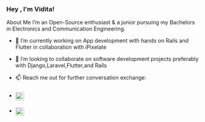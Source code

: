 ### Hey , I'm Vidita!

About Me 
I’m an Open-Source enthusiast & a junior pursuing my Bachelors in Electronics and Communication Engineering.
- 🔭 I’m currently working on App development with hands on Rails and Flutter in collaboration with iPixelate
- 👯 I’m looking to collaborate on software development projects preferably with Django,Laravel,Flutter,and Rails
- 📫 Reach me out for further conversation exchange:
- ##### <a target="_blank" href="https://www.linkedin.com/in/vidita-agrawal-ba4aa1195">
  <img align="left" alt="LinkdeIN" width="22px" src="https://cdn.jsdelivr.net/npm/simple-icons@v3/icons/linkedin.svg" />
  </a>

- ##### <a target="_blank" href="mailto:viditaagrawal77@gmail.com">
  <img align="left" alt="Gmail" width="22px" src="https://cdn.jsdelivr.net/npm/simple-icons@v3/icons/gmail.svg" />
  </a>


<!--
**vidita-bit/vidita-bit** is a ✨ _special_ ✨ repository because its `README.md` (this file) appears on your GitHub profile.

Here are some ideas to get you started:

- 🔭 I’m currently working on ...
- 🌱 I’m currently learning ...
- 👯 I’m looking to collaborate on ...
- 🤔 I’m looking for help with ...
- 💬 Ask me about ...
- 📫 How to reach me: ...
- 😄 Pronouns: ...
- ⚡ Fun fact: ...
-->
